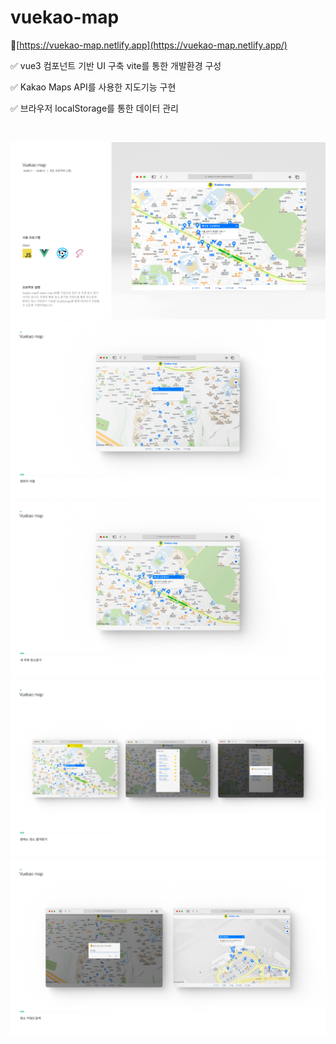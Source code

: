 # vuekao-map

🔗[https://vuekao-map.netlify.app](https://vuekao-map.netlify.app/)

✅ vue3 컴포넌트 기반 UI 구축 vite를 통한 개발환경 구성

✅ Kakao Maps API를 사용한 지도기능 구현

✅ 브라우저 localStorage를 통한 데이터 관리

<br>

![project-1](./public/img/1.project.png)
![project-2](./public/img/2.project.png)
![project-3](./public/img/3.project.png)
![project-4](./public/img/4.project.png)
![project-5](./public/img/5.project.png)

